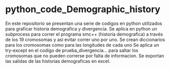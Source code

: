 # python_code_Demographic_history
En este repositorio se presentan una serie de codigos en python utilizados para graficar historia demografica y divergencia.
Se aplica en python un subprocess para correr el programa smc++ (historia demografica) a través de los 19 cromosomas y asi evitar correr uno por uno.
Se crean diccionarios para los cromosomas como para las longitudes de cada uno
Se aplica un try-except en el codigo de prueba_divergencia... para saltar los cromosomas que no pueden correrse por falta de informacion.
Se exportan las salidas de las historias demograficas en excel.

